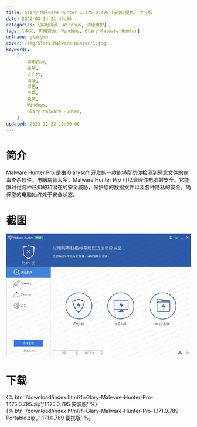```yaml
---
title: Glary Malware Hunter 1.175.0.795 (安装/便携) 学习版
date: 2022-03-14 21:49:55
categories: [实用资源, Windows, 清理维护]
tags: [中文, 实用资源, Windows, Glary Malware Hunter]
urlname: glarymh
cover: /img/Glary-Malware-Hunter/1.jpg
keywords:
    [
        实用资源,
        破解,
        去广告,
        纯净,
        绿色,
        白嫖,
        免费,
        Windows,
        Glary Malware Hunter,
    ]
updated: 2023-11-22 16:00:00
---
```


# 简介

Malware Hunter Pro 是由 Glarysoft 开发的一款能够帮助你检测到恶意文件的病毒查杀软件。电脑病毒太多，Malware Hunter Pro 可以管理你电脑的安全。它能够对付各种已知的和潜在的安全威胁，保护您的数据文件以及各种隐私的安全，确保您的电脑始终处于安全状态。

# 截图

![](/img/Glary-Malware-Hunter/2.jpg)

# 下载

{% btn '/download/index.html?f=Glary-Malware-Hunter-Pro-1.175.0.795.zip','1.175.0.795 安装版' %}
<br>
{% btn '/download/index.html?f=Glary-Malware-Hunter-Pro-1.171.0.789-Portable.zip','1.171.0.789 便携版' %}
